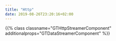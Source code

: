 ```yaml
---
title: "Http"
date: 2019-08-26T23:20:16+02:00
---
```


{{% class classname="GTHttpStreamerComponent" additionalprops="GTDataStreamerComponent" %}}
